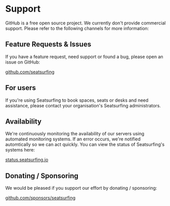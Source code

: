 # Support

GitHub is a free open source project. We currently don't provide commercial support. Please refer to the following channels for more information:

## Feature Requests & Issues
If you have a feature request, need support or found a bug, please open an issue on GitHub:

[github.com/seatsurfing](https://github.com/seatsurfing/)

## For users
If you're using Seatsurfing to book spaces, seats or desks and need assistance, please contact your organisation's Seatsurfing administrators.

## Availability
We're continuously monitoring the availability of our servers using automated monitoring systems. If an error occurs, we're notified automtically so we can act quickly. You can view the status of Seatsurfing's systems here:

[status.seatsurfing.io](https://status.seatsurfing.io)

## Donating / Sponsoring
We would be pleased if you support our effort by donating / sponsoring:

[github.com/sponsors/seatsurfing](https://github.com/sponsors/seatsurfing)